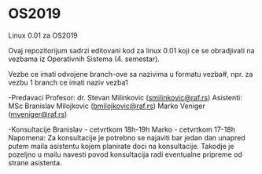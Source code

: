 # OS2019
Linux 0.01 za OS2019

Ovaj repozitorijum sadrzi editovani kod za linux 0.01 koji ce se obradjivati na vezbama iz Operativnih Sistema (4. semestar).

Vezbe ce imati odvojene branch-ove sa nazivima u formatu vezba#, npr. za vezbu 1 branch ce imati naziv vezba1



-Predavaci
Profesor: 
	dr. Stevan Milinkovic (smilinkovic@raf.rs)
Asistenti:
	MSc Branislav Milojkovic (bmilojkovic@raf.rs)
	Marko Veniger (mveniger@raf.rs)

-Konsultacije
	Branislav - cetvrtkom 18h-19h
	Marko     - cetvrtkom 17-18h
Napomena: Za konsultacije je potrebno se najaviti bar jedan dan unapred putem maila asistentu kojem planirate doci na konsultacije. Takodje je pozeljno u mailu navesti povod konsultacija radi eventualne pripreme od strane asistenta.
